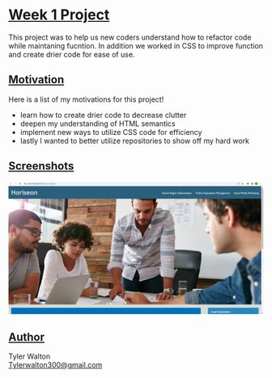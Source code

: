 # <u> **Week 1 Project**</u>
This project was to help us new coders understand how to refactor code while maintaning fucntion. In addition we worked in CSS to improve function and create drier code for ease of use.

## <u> **Motivation** </u>
Here is a list of my motivations for this project! 
* learn how to create drier code to decrease clutter
* deepen my understanding of HTML semantics 
* implement new ways to utilize CSS code for efficiency 
* lastly I wanted to better utilize repositories to show off my hard work

## <u>**Screenshots**</u>

![alt text](assets/images/screenshot.png)

## <u>**Author**</u> 
Tyler Walton <br/>
Tylerwalton300@gmail.com 